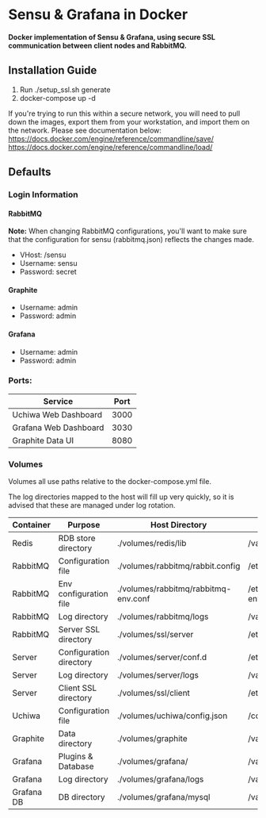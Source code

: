 # Sensu &amp; Grafana in Docker

#### Docker implementation of Sensu & Grafana, using secure SSL communication between client nodes and RabbitMQ.

## Installation Guide
1. Run ./setup_ssl.sh generate
2. docker-compose up -d

If you're trying to run this within a secure network, you will need to pull down the images, export them from your workstation, and import them on the network. Please see documentation below:
https://docs.docker.com/engine/reference/commandline/save/
https://docs.docker.com/engine/reference/commandline/load/

## Defaults

### Login Information


#### RabbitMQ
**Note:** When changing RabbitMQ configurations, you'll want to make sure that the configuration for sensu (rabbitmq.json) reflects the changes made.
- VHost: /sensu
- Username: sensu
- Password: secret

#### Graphite
- Username: admin
- Password: admin

#### Grafana
- Username: admin
- Password: admin

### Ports:

| Service                | Port  |
| ---------------------- | ----- |
| Uchiwa Web Dashboard   | 3000  |
| Grafana Web Dashboard  | 3030  |
| Graphite Data UI       | 8080  |

### Volumes

Volumes all use paths relative to the docker-compose.yml file.

The log directories mapped to the host will fill up very quickly, so it is advised that these are managed under log rotation.

| Container | Purpose                 | Host Directory                       | Container Directory               |
|-----------|-------------------------|--------------------------------------|-----------------------------------|
| Redis     | RDB store directory     | ./volumes/redis/lib                  | /var/lib/redis                    |
| RabbitMQ  | Configuration file      | ./volumes/rabbitmq/rabbit.config     | /etc/rabbitmq/rabbit.config       |
| RabbitMQ  | Env configuration file  | ./volumes/rabbitmq/rabbitmq-env.conf | /etc/rabbitmq/rabbitmq-env.conf   |
| RabbitMQ  | Log directory           | ./volumes/rabbitmq/logs              | /var/log/rabbitmq                 |
| RabbitMQ  | Server SSL directory    | ./volumes/ssl/server                 | /etc/rabbitmq/ssl                 |
| Server    | Configuration directory | ./volumes/server/conf.d              | /etc/sensu/conf.d                 |
| Server    | Log directory           | ./volumes/server/logs                | /var/log/sensu                    |
| Server    | Client SSL directory    | ./volumes/ssl/client                 | /etc/sensu/ssl                    |
| Uchiwa    | Configuration file      | ./volumes/uchiwa/config.json         | /config/config.json               |
| Graphite  | Data directory          | ./volumes/graphite                   | /var/lib/graphite/storage/whisper |
| Grafana   | Plugins & Database      | ./volumes/grafana/                   | /var/lib/grafana/                 |
| Grafana   | Log directory           | ./volumes/grafana/logs               | /var/log/grafana                  |
| Grafana DB| DB directory            | ./volumes/grafana/mysql              | /var/lib/mysql                    |



